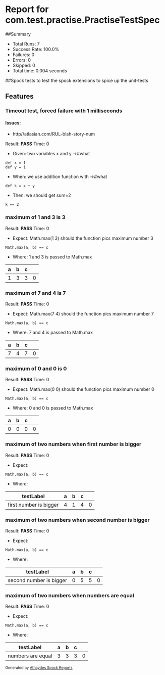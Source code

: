 # Report for com.test.practise.PractiseTestSpec

##Summary

* Total Runs: 7
* Success Rate: 100.0%
* Failures: 0
* Errors:   0
* Skipped:  0
* Total time: 0.004 seconds

##Spock tests to test the spock extensions to spice up the unit-tests


## Features

### Timeout test, forced failure with 1 milliseconds

#### Issues:

* http//atlasian.com/RUL-blah-story-num

Result: **PASS**
Time: 0

* Given: two variables x and y ->#what

```
def x = 1
def y = 1
```

* When: we use addition function with ->#what

```
def k = x + y
```

* Then:  we should get sum=2

```
k == 2
```

### maximum of 1 and 3 is 3

Result: **PASS**
Time: 0

* Expect: Math.max(1 3) should the function pics maximum number 3

```
Math.max(a, b) == c
```

* Where: 1 and 3 is passed to Math.max

 | a | b | c |   |
 |---|---|---|---|
 | 1 | 3 | 3 | 0 | (PASS)

### maximum of 7 and 4 is 7

Result: **PASS**
Time: 0

* Expect: Math.max(7 4) should the function pics maximum number 7

```
Math.max(a, b) == c
```

* Where: 7 and 4 is passed to Math.max

 | a | b | c |   |
 |---|---|---|---|
 | 7 | 4 | 7 | 0 | (PASS)

### maximum of 0 and 0 is 0

Result: **PASS**
Time: 0

* Expect: Math.max(0 0) should the function pics maximum number 0

```
Math.max(a, b) == c
```

* Where: 0 and 0 is passed to Math.max

 | a | b | c |   |
 |---|---|---|---|
 | 0 | 0 | 0 | 0 | (PASS)

### maximum of two numbers when first number is bigger

Result: **PASS**
Time: 0

* Expect: 

```
Math.max(a, b) == c
```

* Where: 

 | testLabel | a | b | c |   |
 |-----------|---|---|---|---|
 | first number is bigger | 4 | 1 | 4 | 0 | (PASS)

### maximum of two numbers when second number is bigger

Result: **PASS**
Time: 0

* Expect: 

```
Math.max(a, b) == c
```

* Where: 

 | testLabel | a | b | c |   |
 |-----------|---|---|---|---|
 | second number is bigger | 0 | 5 | 5 | 0 | (PASS)

### maximum of two numbers when numbers are equal

Result: **PASS**
Time: 0

* Expect: 

```
Math.max(a, b) == c
```

* Where: 

 | testLabel | a | b | c |   |
 |-----------|---|---|---|---|
 | numbers are equal | 3 | 3 | 3 | 0 | (PASS)


<small>Generated by <a href="https://github.com/renatoathaydes/spock-reports">Athaydes Spock Reports</a></small>
